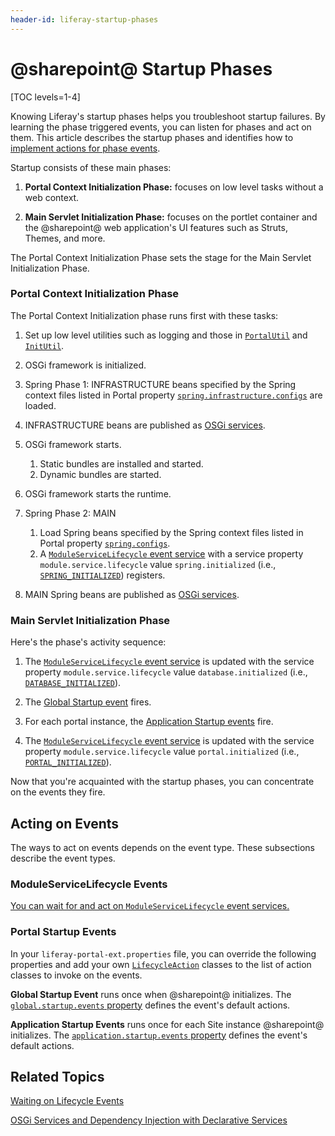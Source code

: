 ```yaml
---
header-id: liferay-startup-phases
---
```


# @sharepoint@ Startup Phases

[TOC levels=1-4]

Knowing Liferay's startup phases helps you troubleshoot startup failures. By 
learning the phase triggered events, you can listen for phases and act on them. 
This article describes the startup phases and identifies how to 
[implement actions for phase events](#acting-on-events). 

Startup consists of these main phases:

1.  **Portal Context Initialization Phase:** focuses on low level tasks without 
    a web context. 

2.  **Main Servlet Initialization Phase:** focuses on the portlet container and 
    the @sharepoint@ web application's UI features such as Struts, Themes, and 
    more. 

The Portal Context Initialization Phase sets the stage for the Main Servlet 
Initialization Phase. 

### Portal Context Initialization Phase

The Portal Context Initialization phase runs first with these tasks: 

1.  Set up low level utilities such as logging and those in 
    [`PortalUtil`](@platform-ref@/7.2-latest/javadocs/portal-kernel/com/liferay/portal/kernel/util/PortalUtil.html) 
    and 
    [`InitUtil`](@platform-ref@/7.2-latest/javadocs/portal-impl/com/liferay/portal/util/InitUtil.html). 

2.  OSGi framework is initialized. 

3.  Spring Phase 1: INFRASTRUCTURE beans specified by the Spring context files 
    listed in Portal property 
    [`spring.infrastructure.configs`](@platform-ref@/7.2-latest/propertiesdoc/portal.properties.html#Spring) 
    are loaded. 

4.  INFRASTRUCTURE beans are published as 
    [OSGi services](/docs/7-2/frameworks/-/knowledge_base/f/declarative-services). 

5.  OSGi framework starts. 

    1.  Static bundles are installed and started. 
    2.  Dynamic bundles are started. 

6.  OSGi framework starts the runtime. 

7.  Spring Phase 2: MAIN

    1.  Load Spring beans specified by the Spring context files listed in Portal 
        property 
        [`spring.configs`](@platform-ref@/7.2-latest/propertiesdoc/portal.properties.html#Spring). 
    2.  A 
        [`ModuleServiceLifecycle` event service](#moduleservicelifecycle-events) 
        with a service property `module.service.lifecycle` value 
        `spring.initialized` (i.e., 
        [`SPRING_INITIALIZED`](@platform-ref@/7.2-latest/javadocs/portal-kernel/constant-values.html#com.liferay.portal.kernel.module.framework.ModuleServiceLifecycle.SPRING_INITIALIZED))
        registers. 

8.  MAIN Spring beans are published as 
    [OSGi services](/docs/7-2/frameworks/-/knowledge_base/f/declarative-services). 

### Main Servlet Initialization Phase

Here's the phase's activity sequence:

1.  The 
    [`ModuleServiceLifecycle` event service](#moduleservicelifecycle-events) 
    is updated with the service property `module.service.lifecycle` value 
    `database.initialized` (i.e., 
    [`DATABASE_INITIALIZED`](@platform-ref@/7.2-latest/javadocs/portal-kernel/constant-values.html#com.liferay.portal.kernel.module.framework.ModuleServiceLifecycle.DATABASE_INITIALIZED)). 

2.  The 
    [Global Startup event](#portal-startup-events) 
    fires. 

3.  For each portal instance, the 
    [Application Startup events](#portal-startup-events) 
    fire. 

4.  The 
    [`ModuleServiceLifecycle` event service](#moduleservicelifecycle-events) 
    is updated with the service property `module.service.lifecycle` value 
    `portal.initialized` (i.e., 
    [`PORTAL_INITIALIZED`](@platform-ref@/7.2-latest/javadocs/portal-kernel/constant-values.html#com.liferay.portal.kernel.module.framework.ModuleServiceLifecycle.PORTAL_INITIALIZED)).

Now that you're acquainted with the startup phases, you can concentrate on the 
events they fire. 

## Acting on Events

The ways to act on events depends on the event type. These subsections describe 
the event types. 

### ModuleServiceLifecycle Events

[You can wait for and act on `ModuleServiceLifecycle` event services.](/docs/7-2/customization/-/knowledge_base/c/waiting-on-lifecycle-events)

### Portal Startup Events

In your `liferay-portal-ext.properties` file, you can override the following 
properties and add your own 
[`LifecycleAction`](@platform-ref@/7.2-latest/javadocs/portal-kernel/com/liferay/portal/kernel/events/LifecycleAction.html) 
classes to the list of action classes to invoke on the events. 

**Global Startup Event** runs once when @sharepoint@ initializes. The 
[`global.startup.events` property](@platform-ref@/7.2-latest/propertiesdoc/portal.properties.html#Startup%20Events) 
defines the event's default actions. 

**Application Startup Events** runs once for each Site instance @sharepoint@ 
initializes. The 
[`application.startup.events` property](@platform-ref@/7.2-latest/propertiesdoc/portal.properties.html#Startup%20Events) 
defines the event's default actions. 

## Related Topics

[Waiting on Lifecycle Events](/docs/7-2/customization/-/knowledge_base/c/waiting-on-lifecycle-events)

[OSGi Services and Dependency Injection with Declarative Services](/docs/7-2/frameworks/-/knowledge_base/f/declarative-services)

